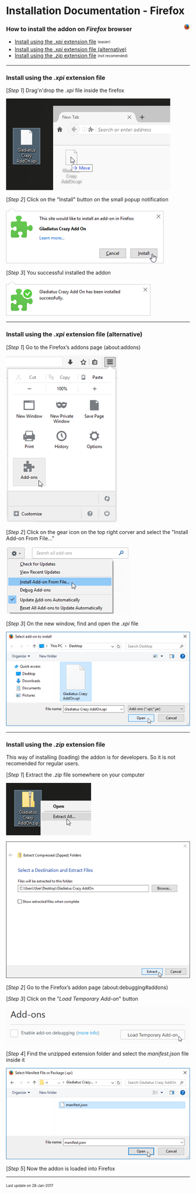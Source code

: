 # Installation Documentation - Firefox

<img src="resources/browser-icons/firefox_16x16.png" align="right">

### How to install the addon on *Firefox* browser

- [Install using the *.xpi* extension file](#install-using-the-xpi-extension-file) <sub><sup>(easier)</sup></sub>
- [Install using the *.xpi* extension file (alternative)](#install-using-the-xpi-extension-file-alternative)
- [Install using the *.zip* extension file](#install-using-the-zip-extension-file) <sub><sup>(not recomended)</sup></sub>

---

### Install using the *.xpi* extension file

[*Step 1*] Drag'n'drop the *.xpi* file inside the firefox

![firefox-xpi-drag-n-drop-on-firefox](resources/installation/firefox-xpi-drag-n-drop-on-firefox.png)

[*Step 2*] Click on the "Install" button on the small popup notification

![firefox-extension-approve-install](resources/installation/firefox-extension-approve-install.png)

[*Step 3*] You successful installed the addon

![firefox-extension-approved](resources/installation/firefox-extension-approved.png)

---

### Install using the *.xpi* extension file (alternative)
[*Step 1*] Go to the Firefox’s addons page (about:addons)

![firefox-go-to-addons](resources/installation/firefox-go-to-addons.png)

[*Step 2*] Click on the gear icon on the top right corver and select the "Install Add-on From File..."

![firefox-addon-install-from-file](resources/installation/firefox-addon-install-from-file.png)

[*Step 3*] On the new window, find and open the *.xpi* file

![firefox-addon-install-from-file-open](resources/installation/firefox-addon-install-from-file-open.png)

---

### Install using the *.zip* extension file

This way of installing (loading) the addon is for developers. So it is not recomended for regular users.

[*Step 1*] Extract the *.zip* file somewhere on your computer

![extension-zip-extract](resources/installation/extension-zip-extract.png)

![extension-zip-extract-window](resources/installation/extension-zip-extract-window.png)

[*Step 2*] Go to the Firefox’s addon page (about:debugging#addons)

[*Step 3*] Click on the "*Load Temporary Add-on*" button

![firefox-addon-debug-load-temporary-addon](resources/installation/firefox-addon-debug-load-temporary-addon.png)

[*Step 4*] Find the unzipped extension folder and select the *manifest.json* file inside it

![firefox-addon-debug-load-manifest](resources/installation/firefox-addon-debug-load-manifest.png)

[*Step 5*] Now the addon is loaded into Firefox

---

<sub><sup>Last update on 28-Jan-2017</sup></sub>
